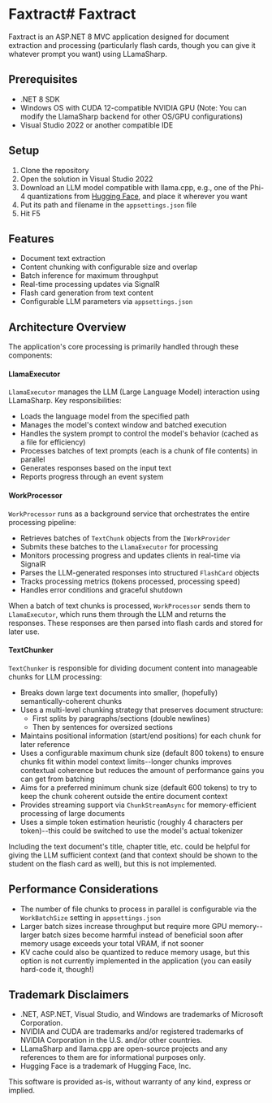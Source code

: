 # Faxtract# Faxtract

Faxtract is an ASP.NET 8 MVC application designed for document extraction and processing (particularly flash cards, though you can give it whatever prompt you want) using LLamaSharp.

## Prerequisites

- .NET 8 SDK
- Windows OS with CUDA 12-compatible NVIDIA GPU 
  (Note: You can modify the LlamaSharp backend for other OS/GPU configurations)
- Visual Studio 2022 or another compatible IDE

## Setup

1. Clone the repository
2. Open the solution in Visual Studio 2022
3. Download an LLM model compatible with llama.cpp, e.g., one of the Phi-4 quantizations from [Hugging Face](https://huggingface.co/MaziyarPanahi/phi-4-GGUF/tree/main), and place it wherever you want
4. Put its path and filename in the `appsettings.json` file
5. Hit F5

## Features

- Document text extraction
- Content chunking with configurable size and overlap
- Batch inference for maximum throughput
- Real-time processing updates via SignalR
- Flash card generation from text content
- Configurable LLM parameters via `appsettings.json`

## Architecture Overview

The application's core processing is primarily handled through these components:

#### LlamaExecutor

`LlamaExecutor` manages the LLM (Large Language Model) interaction using LLamaSharp. Key responsibilities:

- Loads the language model from the specified path
- Manages the model's context window and batched execution
- Handles the system prompt to control the model's behavior (cached as a file for efficiency)
- Processes batches of text prompts (each is a chunk of file contents) in parallel
- Generates responses based on the input text
- Reports progress through an event system

#### WorkProcessor

`WorkProcessor` runs as a background service that orchestrates the entire processing pipeline:

- Retrieves batches of `TextChunk` objects from the `IWorkProvider`
- Submits these batches to the `LlamaExecutor` for processing
- Monitors processing progress and updates clients in real-time via SignalR
- Parses the LLM-generated responses into structured `FlashCard` objects
- Tracks processing metrics (tokens processed, processing speed)
- Handles error conditions and graceful shutdown

When a batch of text chunks is processed, `WorkProcessor` sends them to `LlamaExecutor`, which runs them through the LLM and returns the responses. These responses are then parsed into flash cards and stored for later use.

#### TextChunker

`TextChunker` is responsible for dividing document content into manageable chunks for LLM processing:

- Breaks down large text documents into smaller, (hopefully) semantically-coherent chunks
- Uses a multi-level chunking strategy that preserves document structure:
  - First splits by paragraphs/sections (double newlines)
  - Then by sentences for oversized sections
- Maintains positional information (start/end positions) for each chunk for later reference
- Uses a configurable maximum chunk size (default 800 tokens) to ensure chunks fit within model context limits--longer chunks improves contextual coherence but reduces the amount of performance gains you can get from batching
- Aims for a preferred minimum chunk size (default 600 tokens) to try to keep the chunk coherent outside the entire document context
- Provides streaming support via `ChunkStreamAsync` for memory-efficient processing of large documents
- Uses a simple token estimation heuristic (roughly 4 characters per token)--this could be switched to use the model's actual tokenizer

Including the text document's title, chapter title, etc. could be helpful for giving the LLM sufficient context (and that context should be shown to the student on the flash card as well), but this is not implemented.

## Performance Considerations

- The number of file chunks to process in parallel is configurable via the `WorkBatchSize` setting in `appsettings.json`
- Larger batch sizes increase throughput but require more GPU memory--larger batch sizes become harmful instead of beneficial soon after memory usage exceeds your total VRAM, if not sooner
- KV cache could also be quantized to reduce memory usage, but this option is not currently implemented in the application (you can easily hard-code it, though!)

## Trademark Disclaimers

- .NET, ASP.NET, Visual Studio, and Windows are trademarks of Microsoft Corporation.
- NVIDIA and CUDA are trademarks and/or registered trademarks of NVIDIA Corporation in the U.S. and/or other countries.
- LLamaSharp and llama.cpp are open-source projects and any references to them are for informational purposes only.
- Hugging Face is a trademark of Hugging Face, Inc.

This software is provided as-is, without warranty of any kind, express or implied.
